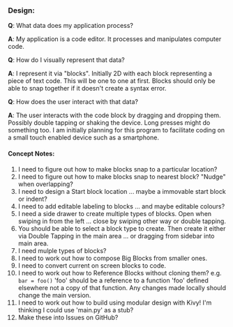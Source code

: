 ### Design:

**Q**: What data does my application process?

**A**: My application is a code editor. It processes and manipulates computer code.

**Q**: How do I visually represent that data?

**A**: I represent it via "blocks". Initially 2D with each block representing a piece of text code. This will be one to one at first. Blocks should only be able to snap together if it doesn't create a syntax error.

**Q**: How does the user interact with that data?

**A**: The user interacts with the code block by dragging and dropping them. Possibly double tapping or shaking the device. Long presses might do something too. I am initially planning for this program to facilitate coding on a small touch enabled device such as a smartphone.

#### Concept Notes:
1. I need to figure out how to make blocks snap to a particular location?
2. I need to figure out how to make blocks snap to nearest block? "Nudge" when overlapping?
3. I need to design a Start block location ... maybe a immovable start block or indent?
4. I need to add editable labeling to blocks ... and maybe editable colours?
5. I need a side drawer to create multiple types of blocks. Open when swiping in from the left ... close by swiping other way or double tapping.
6. You should be able to select a block type to create. Then create it either via Double Tapping in the main area ... or dragging from sidebar into main area.
7. I need mulple types of blocks?
8. I need to work out how to compose Big Blocks from smaller ones.
9. I need to convert current on screen blocks to code.
10. I need to work out how to Reference Blocks without cloning them? e.g. `bar = foo()` 'foo' should be a reference to a function 'foo' defined elsewhere not a copy of that function. Any changes made locally should change the main version.
11. I need to work out how to build using modular design with Kivy! I'm thinking I could use 'main.py' as a stub?
12. Make these into Issues on GitHub?
